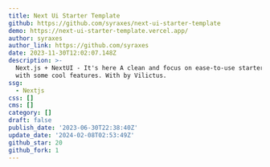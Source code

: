 ```yaml
---
title: Next Ui Starter Template
github: https://github.com/syraxes/next-ui-starter-template
demo: https://next-ui-starter-template.vercel.app/
author: syraxes
author_link: https://github.com/syraxes
date: 2023-11-30T12:02:07.148Z
description: >-
  Next.js + NextUI - It's here A clean and focus on ease-to-use starter template
  with some cool features. With by Vilictus.
ssg:
  - Nextjs
css: []
cms: []
category: []
draft: false
publish_date: '2023-06-30T22:38:40Z'
update_date: '2024-02-08T02:53:49Z'
github_star: 20
github_fork: 1
---
```

